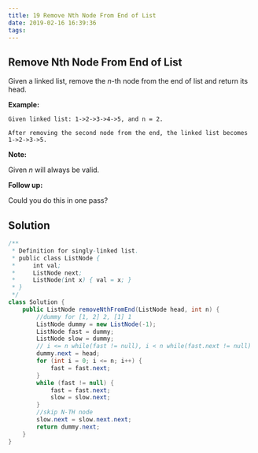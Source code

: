 ```yaml
---
title: 19 Remove Nth Node From End of List
date: 2019-02-16 16:39:36
tags:
---
```


## Remove Nth Node From End of List

Given a linked list, remove the *n*-th node from the end of list and return its head.

**Example:**

```
Given linked list: 1->2->3->4->5, and n = 2.

After removing the second node from the end, the linked list becomes 1->2->3->5.
```

**Note:**

Given *n* will always be valid.

**Follow up:**

Could you do this in one pass?

## Solution

```java
/**
 * Definition for singly-linked list.
 * public class ListNode {
 *     int val;
 *     ListNode next;
 *     ListNode(int x) { val = x; }
 * }
 */
class Solution {
    public ListNode removeNthFromEnd(ListNode head, int n) {
        //dummy for [1, 2] 2, [1] 1
        ListNode dummy = new ListNode(-1);
        ListNode fast = dummy;
        ListNode slow = dummy;
        // i <= n while(fast != null), i < n while(fast.next != null)
        dummy.next = head;
        for (int i = 0; i <= n; i++) {
            fast = fast.next;
        }
        while (fast != null) {
            fast = fast.next;
            slow = slow.next;
        }
        //skip N-TH node
        slow.next = slow.next.next;
        return dummy.next;
    }
}
```


